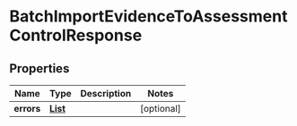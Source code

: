 

# BatchImportEvidenceToAssessmentControlResponse


## Properties

| Name | Type | Description | Notes |
|------------ | ------------- | ------------- | -------------|
|**errors** | [**List**](List.md) |  |  [optional] |



